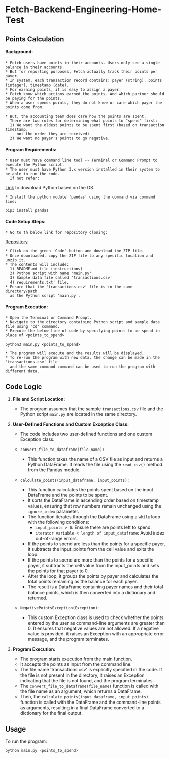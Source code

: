 # Fetch-Backend-Engineering-Home-Test

## Points Calculation

#### Background:
     
    * Fetch users have points in their accounts. Users only see a single balance in their accounts. 
    * But for reporting purposes, Fetch actually track their points per payer. 
    * In system, each transaction record contains: payer (string), points (integer), timestamp (date). 
    * For earning points, it is easy to assign a payer. 
    * Fetch know which actions earned the points. And which partner should be paying for the points. 
    * When a user spends points, they do not know or care which payer the points come from. 
    
    * But, the accounting team does care how the points are spent. 
      There are two rules for determining what points to "spend" first: 
      1) We want the oldest points to be spent first (based on transaction timestamp, 
         not the order they are received) 
      2) We want no payer's points to go negative.

#### Program Requirements:

    * User must have command line tool -- Terminal or Command Prompt to execute the Python script.
    * The user must have Python 3.x version installed in their system to be able to run the code.
      If not refer:
  [Link](https://realpython.com/installing-python/) to download Python based on the OS.

    * Install the python module 'pandas' using the command via command line:
```
pip3 install pandas
```
    
#### Code Setup Steps:
  
    * Go to th below link for repository cloning:
  [Repository](https://github.com/shreyss99/Fetch-Backend-Engineering-Home-Test)
    
    * Click on the green 'Code' button and download the ZIP file.
    * Once downloaded, copy the ZIP file to any specific location and unzip it.
    * The contents will include: 
      1) README.md file (instructions)
      2) Python script with name 'main.py'
      3) Sample data file called 'transactions.csv'
      4) requirements.txt' file.
    * Ensure that the 'transactions.csv' file is in the same directory/path 
      as the Python script 'main.py'.
    
#### Program Execution:
    
    * Open the Terminal or Command Prompt.
    * Navigate to the directory containing Python script and sample data file using 'cd' command.
    * Execute the below line of code by specifying points to be spend in place of <points_to_spend>
```
python3 main.py <points_to_spend>
```
    * The program will execute and the results will be displayed.
    * To re-run the program with new data, the change can be made in the 'transactions.csv' file
      and the same command command can be used to run the program with different data.


## Code Logic

1. **File and Script Location:**

   - The program assumes that the sample `transactions.csv` file and the Python script `main.py` are located in the same directory.

2. **User-Defined Functions and Custom Exception Class:**

   - The code includes two user-defined functions and one custom Exception class.
   
   - `convert_file_to_dataframe(file_name):`
     - This function takes the name of a CSV file as input and returns a Python DataFrame. It reads the file using the `read_csv()` method from the Pandas module.

   - `calculate_points(input_dataframe, input_points):`
     - This function calculates the points spent based on the input DataFrame and the points to be spent.
     - It sorts the DataFrame in ascending order based on timestamp values, ensuring that row numbers remain unchanged using the `ignore_index` parameter.
     - The function iterates through the DataFrame using a `while` loop with the following conditions:
       - `input_points > 0`: Ensure there are points left to spend.
       - `iterator variable < length of input_dataframe`: Avoid index out-of-range errors.
     - If the points to spend are less than the points for a specific payer, it subtracts the input_points from the cell value and exits the loop.
     - If the points to spend are more than the points for a specific payer, it subtracts the cell value from the input_points and sets the points for that payer to 0.
     - After the loop, it groups the points by payer and calculates the total points remaining as the balance for each payer.
     - The result is a DataFrame containing payer names and their total balance points, which is then converted into a dictionary and returned.

   - `NegativePointsException(Exception)`:
     - This custom Exception class is used to check whether the points entered by the user as command-line arguments are greater than 0. It ensures that negative values are not allowed. If a negative value is provided, it raises an Exception with an appropriate error message, and the program terminates.

3. **Program Execution:**

   - The program starts execution from the main function.
   - It accepts the points as input from the command line.
   - The file name 'transactions.csv' is explicitly specified in the code. If the file is not present in the directory, it raises an Exception indicating that the file is not found, and the program terminates.
   - The `convert_file_to_dataframe(file_name)` function is called with the file name as an argument, which returns a DataFrame.
   - Then, the `calculate_points(input_dataframe, input_points)` function is called with the DataFrame and the command-line points as arguments, resulting in a final DataFrame converted to a dictionary for the final output.

## Usage

To run the program:

```bash
python main.py <points_to_spend>
    
